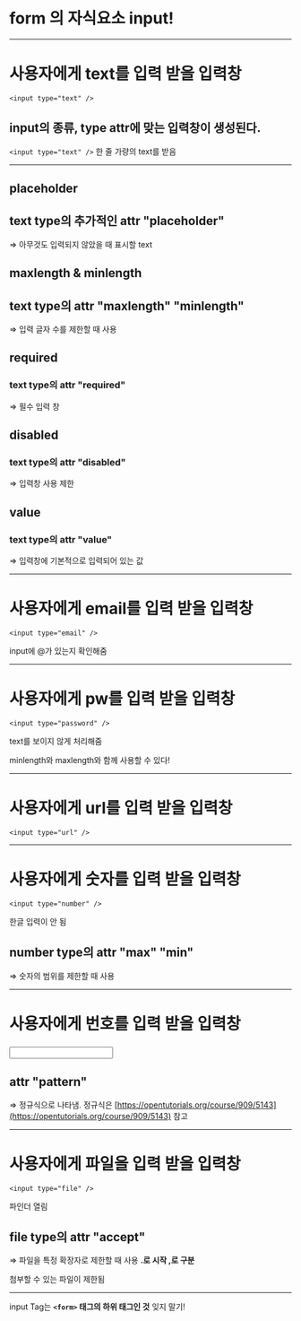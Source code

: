 # form 의 자식요소 input!

---

# 사용자에게 text를 입력 받을 입력창

`<input type="text" />`

## input의 종류, type attr에 맞는 입력창이 생성된다.

`<input type="text" />` 한 줄 가량의 text를 받음

---

## placeholder

## text type의 추가적인 attr "placeholder"

⇒ 아무것도 입력되지 않았을 때 표시할 text

## maxlength & minlength

## text type의 attr "maxlength" "minlength"

⇒ 입력 글자 수를 제한할 때 사용

## required

### text type의 attr "required"

⇒ 필수 입력 창

## disabled

### text type의 attr "disabled"

⇒ 입력창 사용 제한

## value

### text type의 attr "value"

⇒ 입력창에 기본적으로 입력되어 있는 값

---

# 사용자에게 email를 입력 받을 입력창

`<input type="email" />`

input에 @가 있는지 확인해줌

---

# 사용자에게 pw를 입력 받을 입력창

`<input type="password" />`

text를 보이지 않게 처리해줌

minlength와 maxlength와 함께 사용할 수 있다!

---

# 사용자에게 url를 입력 받을 입력창

`<input type="url" />`

---

# 사용자에게 숫자를 입력 받을 입력창

`<input type="number" />`

한글 입력이 안 됨

## number type의 attr "max" "min"

⇒ 숫자의 범위를 제한할 때 사용

---

# 사용자에게 번호를 입력 받을 입력창

### <input type="tel" />

## attr "pattern"

⇒ 정규식으로 나타냄. 정규식은 [https://opentutorials.org/course/909/5143](https://opentutorials.org/course/909/5143) 참고

---

# 사용자에게 파일을 입력 받을 입력창

`<input type="file" />`

파인더 열림

## file type의 attr "accept"

⇒ 파일을 특정 확장자로 제한할 때 사용 **.로 시작 ,로 구분**

첨부할 수 있는 파일이 제한됨

---

input Tag는 **`<form>` 태그의 하위 태그인 것** 잊지 말기!
